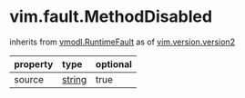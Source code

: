 vim.fault.MethodDisabled
========================
inherits from [vmodl.RuntimeFault](docs/vmodl.RuntimeFault.md)
as of [vim.version.version2](docs/vim.version.md)

| property | type | optional |
|:---------|:-----|:---------|
| source | [string](string.md "string") | true |
